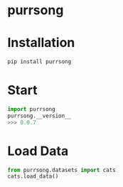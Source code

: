 # purrsong

# Installation
```python
pip install purrsong
```

# Start
```python
import purrsong
purrsong.__version__
>>> 0.0.7
```

# Load Data
```python
from purrsong.datasets import cats
cats.load_data()
```
